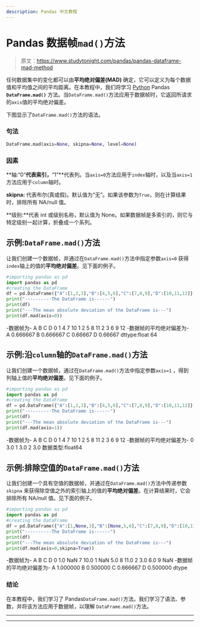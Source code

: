 ```yaml
---
description: Pandas 中文教程
---
```


# Pandas 数据帧`mad()`方法

> 原文：<https://www.studytonight.com/pandas/pandas-dataframe-mad-method>

任何数据集中的变化都可以由**平均绝对偏差(MAD)** 确定，它可以定义为每个数据值和平均值之间的平均距离。在本教程中，我们将学习 [Python](https://www.studytonight.com/python/getting-started-with-python) Pandas **`DataFrame.mad()`** 方法。当`DataFrame.mad()`方法应用于数据帧时，它返回所请求的`axis`值的平均绝对偏差。

下图显示了`DataFrame.mad()`方法的语法。

### 句法

```py
DataFrame.mad(axis=None, skipna=None, level=None)
```

### 因素

**轴:“0”**代表索引，**“1”**代表列。当`axis=0`方法应用于`index`轴时，以及当`axis=1`方法应用于`column`轴时。

**skipna:** 代表布尔(真或假)。默认值为“无”。如果该参数为`True`，则在计算结果时，排除所有 NA/null 值。

**级别:**代表 int 或级别名称，默认值为 None。如果数据帧是多索引的，则它与特定级别一起计算，折叠成一个系列。

## 示例:`DataFrame.mad()`方法

让我们创建一个数据帧，并通过在`DataFrame.mad()`方法中指定参数`axis=0` 获得`index`轴上的值的**平均绝对偏差**。见下面的例子。

```py
#importing pandas as pd
import pandas as pd
#creating the DataFrame
df = pd.DataFrame({"A":[1,2,3],"B":[4,5,6],"C":[7,8,9],"D":[10,11,12]}) 
print("----------The DataFrame is------")
print(df)
print("---The mean absolute deviation of the DataFrame is---")
print(df.mad(axis=0))
```

-数据帧为-
A B C D
0 1 4 7 10
1 2 5 8 11
2 3 6 9 12
-数据帧的平均绝对偏差为-
A 0.666667
B 0.666667
C 0.66667
D 0.66667
dttype:float 64

## 示例:沿`column`轴的`DataFrame.mad()`方法

让我们创建一个数据帧，通过在`DataFrame.mad()`方法中指定参数``axis=1`` ，得到列轴上值的**平均绝对偏差**。见下面的例子。

```py
#importing pandas as pd
import pandas as pd
#creating the DataFrame
df = pd.DataFrame({"A":[1,2,3],"B":[4,5,6],"C":[7,8,9],"D":[10,11,12]}) 
print("----------The DataFrame is------")
print(df)
print("---The mean absolute deviation of the DataFrame is---")
print(df.mad(axis=1))
```

-数据帧为-
A B C D
0 1 4 7 10
1 2 5 8 11
2 3 6 9 12
-数据帧的平均绝对偏差为-
0 3.0
1 3.0
2 3.0
数据类型:float64

## 示例:排除空值的`DataFrame.mad()`方法

让我们创建一个具有空值的数据帧，并通过在`DataFrame.mad()`方法中传递参数`skipna` 来获得除空值之外的索引轴上的值的**平均绝对偏差**。在计算结果时，它会排除所有 NA/null 值。见下面的例子。

```py
#importing pandas as pd
import pandas as pd
#creating the DataFrame
df = pd.DataFrame({"A":[1,None,3],"B":[None,5,6],"C":[7,8,9],"D":[10,11,None]}) 
print("----------The DataFrame is------")
print(df)
print("---The mean absolute deviation of the DataFrame is---")
print(df.mad(axis=0,skipna=True))
```

-数据帧为-
A B C D
0 1.0 NaN 7 10.0
1 NaN 5.0 8 11.0
2 3.0 6.0 9 NaN
-数据帧的平均绝对偏差为-
A 1.000000
B 0.500000
C 0.666667
D 0.500000
dtype

### 结论

在本教程中，我们学习了 Pandas`DataFrame.mad()`方法。我们学习了语法、参数，并将该方法应用于数据帧，以理解 `DataFrame.mad()`方法。

* * *

* * *